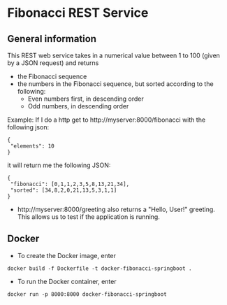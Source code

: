 # Fibonacci REST Service

## General information
This REST web service takes in a numerical value between 1 to 100 (given by a JSON request) and returns
* the Fibonacci sequence
* the numbers in the Fibonacci sequence, but sorted according to the following:
  * Even numbers first, in descending order
  * Odd numbers, in descending order

Example: If I do a http get to http://myserver:8000/fibonacci with the following json:
```
{ 
 "elements": 10 
} 
```
it will return me the following JSON: 
```
{ 
 "fibonacci": [0,1,1,2,3,5,8,13,21,34], 
 "sorted": [34,8,2,0,21,13,5,3,1,1] 
} 
```

* http://myserver:8000/greeting also returns a "Hello, User!" greeting. This allows us to test if the application is running.

## Docker
* To create the Docker image, enter 
```
docker build -f Dockerfile -t docker-fibonacci-springboot .
```
* To run the Docker container, enter
```
docker run -p 8000:8000 docker-fibonacci-springboot
```
